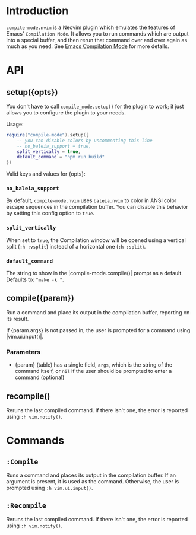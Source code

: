 # Introduction

`compile-mode.nvim` is a Neovim plugin which emulates the features of Emacs' `Compilation Mode`. It allows you to run commands which are output into a special buffer, and then rerun that command over and over again as much as you need. See [Emacs Compilation Mode](https://www.gnu.org/software/emacs/manual/html_node/emacs/Compilation-Mode.html) for more details.

# API

<!-- panvimdoc-ignore-start -->

## setup({opts})

<!-- panvimdoc-ignore-end -->
<!-- panvimdoc-include-comment
```vimdoc
compile_mode.setup({opts})	  				  *compile-mode.setup()*
```
-->

You don't have to call `compile_mode.setup()` for the plugin to work; it just allows you to configure the plugin to your needs.

Usage:

```lua
require("compile-mode").setup({
    -- you can disable colors by uncommenting this line
    -- no_baleia_support = true,
    split_vertically = true,
    default_command = "npm run build"
})
```

Valid keys and values for {opts}:

<!-- panvimdoc-ignore-start -->

### `no_baleia_support`

By default, `compile-mode.nvim` uses `baleia.nvim` to color in ANSI color escape sequences in the compilation buffer.
You can disable this behavior by setting this config option to `true`.

<!-- panvimdoc-ignore-end -->
<!-- panvimdoc-include-comment
no_baleia_support

: By default, `compile-mode.nvim` uses `baleia.nvim` to color in ANSI color escape sequences in the compilation buffer.
You can disable this behavior by setting this config option to `true`.
-->

<!-- panvimdoc-ignore-start -->

### `split_vertically`

When set to `true`, the Compilation window will be opened using a vertical split (`:h :vsplit`) instead of a horizontal one (`:h :split`).

<!-- panvimdoc-ignore-end -->
<!-- panvimdoc-include-comment
split_vertically

: When set to `true`, the Compilation window will be opened using a vertical split (`:h :vsplit`) instead of a horizontal one (`:h :split`).
-->

<!-- panvimdoc-ignore-start -->

### `default_command`

The string to show in the |compile-mode.compile()| prompt as a default.
Defaults to: `"make -k "`.

<!-- panvimdoc-ignore-end -->
<!-- panvimdoc-include-comment
default_command

: The string to show in the |compile-mode.compile()| prompt as a default.
Defaults to: `"make -k "`
-->

<!-- panvimdoc-ignore-start -->

## compile({param})

<!-- panvimdoc-ignore-end -->
<!-- panvimdoc-include-comment
```vimdoc
compile_mode.compile({param})					*compile-mode.compile()*
```
-->

Run a command and place its output in the compilation buffer,
reporting on its result.

If {param.args} is not passed in, the user is prompted for a command
using |vim.ui.input()|.

### Parameters

- {param} (table) has a single field, `args`, which is the string of the command itself, or `nil` if the user should be prompted to enter a command (optional)

<!-- panvimdoc-ignore-start -->

## recompile()

<!-- panvimdoc-ignore-end -->
<!-- panvimdoc-include-comment
```vimdoc
compile_mode.recompile()					*compile-mode.recompile()*
```
-->

Reruns the last compiled command. If there isn't one, the error is reported using `:h vim.notify()`.

# Commands

<!-- panvimdoc-ignore-start -->

## `:Compile`

Runs a command and places its output in the compilation buffer.
If an argument is present, it is used as the command. Otherwise, the user is prompted using `:h vim.ui.input()`.

<!-- panvimdoc-ignore-end -->
<!-- panvimdoc-include-comment
:Compile
: Runs a command and places its output in the compilation buffer.
If an argument is present, it is used as the command. Otherwise, the user is prompted using `:h vim.ui.input()`.

-->

<!-- panvimdoc-ignore-start -->

## `:Recompile`

Reruns the last compiled command. If there isn't one, the error is reported using `:h vim.notify()`.

<!-- panvimdoc-ignore-end -->
<!-- panvimdoc-include-comment
:Recompile

: Reruns the last compiled command. If there isn't one, the error is reported using `:h vim.notify()`.
-->
